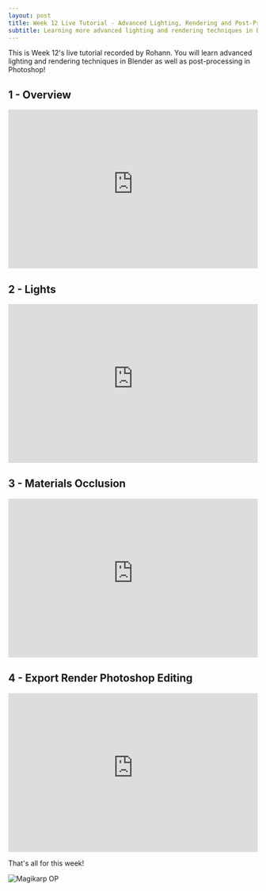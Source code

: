 ```yaml
---
layout: post
title: Week 12 Live Tutorial - Advanced Lighting, Rendering and Post-Processing in Photoshop
subtitle: Learning more advanced lighting and rendering techniques in Blender as well as post-processing in Photoshop!
---
```

This is Week 12's live tutorial recorded by Rohann. You will learn advanced lighting and rendering techniques in Blender as well as post-processing in Photoshop!

## 1 - Overview


<iframe width="100%" height="320px" allowfullscreen="true" src="https://sydney.instructuremedia.com/embed/c8c452e0-144d-4339-9c14-d38a50d54362" frameborder="0"></iframe>



## 2 - Lights


<iframe width="100%" height="320px" allowfullscreen="true" src="https://sydney.instructuremedia.com/embed/47a4f98f-b4f9-4290-b1d5-df9cb487937d" frameborder="0"></iframe>



## 3 - Materials Occlusion

<iframe width="100%" height="320px" allowfullscreen="true" src="https://sydney.instructuremedia.com/embed/9467a16d-dc49-4a39-867b-52a55f6757c9" frameborder="0"></iframe>



## 4 - Export Render Photoshop Editing

<iframe width="100%" height="320px" allowfullscreen="true" src="https://sydney.instructuremedia.com/embed/44b70da0-34dc-4b37-84da-9d63e0bacfb6" frameborder="0"></iframe>


<br />

That's all for this week!

![Magikarp OP](https://i.pinimg.com/originals/a3/44/e1/a344e1ead7634a48c1cca2769484c9ca.gif)
